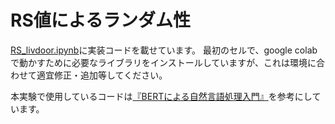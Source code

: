 # RS値によるランダム性
[RS_livdoor.ipynb](https://github.com/Language-Media-Lab/reproducibility-random-seed/blob/main/RS_livdoor.ipynb)に実装コードを載せています。
最初のセルで、google colabで動かすために必要なライブラリをインストールしていますが、これは環境に合わせて適宜修正・追加等してください。

本実験で使用しているコードは[『BERTによる自然言語処理入門』](https://www.ohmsha.co.jp/book/9784274227264/)を参考にしています。
